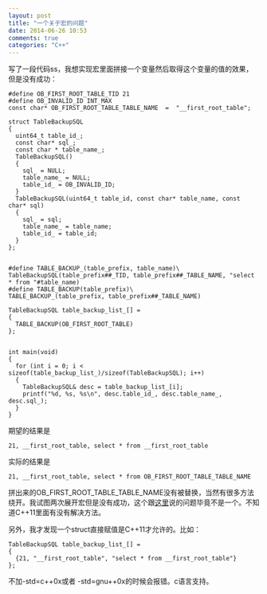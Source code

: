 ```yaml
---
layout: post
title: "一个关于宏的问题"
date: 2014-06-26 10:53
comments: true
categories: "C++"
---
```


  写了一段代码ss，我想实现宏里面拼接一个变量然后取得这个变量的值的效果，但是没有成功：

	#define OB_FIRST_ROOT_TABLE_TID 21
	#define OB_INVALID_ID INT_MAX
	const char* OB_FIRST_ROOT_TABLE_TABLE_NAME  =  "__first_root_table";

	struct TableBackupSQL
	{
	  uint64_t table_id_;
	  const char* sql_;
	  const char * table_name_;
	  TableBackupSQL()
	  {
	    sql_ = NULL;
	    table_name_ = NULL;
	    table_id_ = OB_INVALID_ID;
	  }
	  TableBackupSQL(uint64_t table_id, const char* table_name, const char* sql)
	  {
	    sql_ = sql;
	    table_name_ = table_name;
	    table_id_ = table_id;
	  }
	};


	#define TABLE_BACKUP_(table_prefix, table_name)\
	TableBackupSQL(table_prefix##_TID, table_prefix##_TABLE_NAME, "select * from "#table_name)
	#define TABLE_BACKUP(table_prefix)\
	TABLE_BACKUP_(table_prefix, table_prefix##_TABLE_NAME)

	TableBackupSQL table_backup_list_[] =
	{
	  TABLE_BACKUP(OB_FIRST_ROOT_TABLE)
	};


	int main(void)
	{
	  for (int i = 0; i < sizeof(table_backup_list_)/sizeof(TableBackupSQL); i++)
	  {
	    TableBackupSQL& desc = table_backup_list_[i];
	    printf("%d, %s, %s\n", desc.table_id_, desc.table_name_, desc.sql_);
	  }
	}

  期望的结果是

	21, __first_root_table, select * from __first_root_table

  实际的结果是
	
	21, __first_root_table, select * from OB_FIRST_ROOT_TABLE_TABLE_NAME

  拼出来的OB_FIRST_ROOT_TABLE_TABLE_NAME没有被替换，当然有很多方法绕开。我试图两次展开宏但是没有成功，这个跟[这里][1]说的问题毕竟不是一个。不知道C++11里面有没有解决方法。
  
  另外，我才发现一个struct直接赋值是C++11才允许的。比如：

	TableBackupSQL table_backup_list_[] =
	{
	  {21, "__first_root_table", "select * from __first_root_table"}
	};

  不加-std=c++0x或者 -std=gnu++0x的时候会报错。c语言支持。

[1]: http://blog.csdn.net/maray/article/details/11096459 "介绍一个C++奇巧淫技"